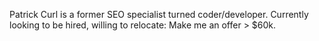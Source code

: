 Patrick Curl is a former SEO specialist turned coder/developer. Currently looking to be hired, willing to relocate: Make me an offer > $60k. 